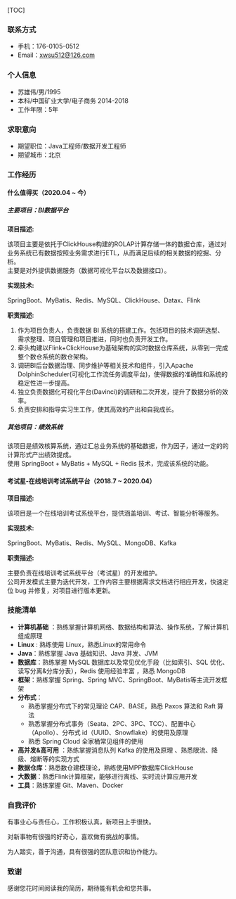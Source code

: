 [TOC]



### **联系方式**

- 手机：176-0105-0512
- Email：xwsu512@126.com

### **个人信息**

- 苏雄伟/男/1995
- 本科/中国矿业大学/电子商务 2014-2018
- 工作年限：5年

### 求职意向

- 期望职位：Java工程师/数据开发工程师
- 期望城市：北京

### **工作经历**

#### **什么值得买（2020.04 ~ 今）**

##### **主要项目：BI数据平台**

**项目描述:**

该项目主要是依托于ClickHouse构建的ROLAP计算存储一体的数据仓库，通过对业务系统已有数据按照业务需求进行ETL，从而满足后续的相关数据的挖掘、分析。<br/>
主要是对外提供数据服务（数据可视化平台以及数据接口）。

**实现技术:**

SpringBoot、MyBatis、Redis、MySQL、ClickHouse、Datax、Flink

**职责描述:**

1. 作为项目负责人，负责数据 BI 系统的搭建工作。包括项目的技术调研选型、需求整理、项目管理和项目推进，同时也负责开发工作。
2. 牵头构建以Flink+ClickHouse为基础架构的实时数据仓库系统，从零到一完成整个数仓系统的数仓架构。
3. 调研BI后台数据治理、同步维护等相关技术和组件，引入Apache DolphinScheduler(可视化工作流任务调度平台)，使得数据的准确性和系统的稳定性进一步提高。
4. 独立负责数据化可视化平台(Davinci)的调研和二次开发，提升了数据分析的效率。
5. 负责安排和指导实习生工作，使其高效的产出和自我成长。

##### **其他项目：绩效系统**

该项目是绩效核算系统，通过汇总业务系统的基础数据，作为因子，通过一定的的计算形式产出绩效提成。<br/>
使用 SpringBoot + MyBatis + MySQL + Redis 技术，完成该系统的功能。<br/>


#### **考试星-在线培训考试系统平台（2018.7 ~ 2020.04）**
**项目描述:**

该项目是一个在线培训考试系统平台，提供涵盖培训、考试、智能分析等服务。

**实现技术:**

SpringBoot、MyBatis、Redis、MySQL、MongoDB、Kafka

**职责描述:**

主要负责在线培训考试系统平台（考试星）的开发维护。<br/>
公司开发模式主要为迭代开发，工作内容主要根据需求文档进行相应开发，快速定位 bug 并修复，对项目进行版本更新。

### **技能清单**

- **计算机基础** ：熟练掌握计算机网络、数据结构和算法、操作系统，了解计算机组成原理
- **Linux** : 熟练使用 Linux，熟悉Linux的常用命令
- **Java**：熟练掌握 Java 基础知识、Java 并发、JVM
- **数据库**：熟练掌握 MySQL 数据库以及常见优化手段（比如索引、SQL 优化、读写分离&分库分表），Redis 使用经验丰富 ，熟悉 MongoDB
- **框架**：熟练掌握 Spring、Spring MVC、SpringBoot、MyBatis等主流开发框架
- **分布式**：
  - 熟悉掌握分布式下的常见理论 CAP、BASE，熟悉 Paxos 算法和 Raft 算法
  - 熟悉掌握分布式事务（Seata、2PC、3PC、TCC）、配置中心（Apollo）、分布式 id（UUID、Snowflake）的使用及原理
  - 熟悉 Spring Cloud 全家桶常见组件的使用
- **高并发&高可用** ：熟练掌握消息队列 Kafka 的使用及原理 、熟悉限流、降级、熔断等的实现方式
- **数据仓库**：熟悉数仓建模理论，熟练使用MPP数据库ClickHouse
- **大数据**：熟悉Flink计算框架，能够进行离线、实时流计算应用开发
- **工具**：熟练掌握 Git、Maven、Docker


### **自我评价**

有事业心与责任心，工作积极认真，新项目上手很快。

对新事物有很强的好奇心，喜欢做有挑战的事情。

为人踏实，善于沟通，具有很强的团队意识和协作能力。

### **致谢**

感谢您花时间阅读我的简历，期待能有机会和您共事。